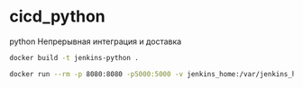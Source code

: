 # cicd_python
python Непрерывная интеграция и доставка

```bash
docker build -t jenkins-python .

docker run --rm -p 8080:8080 -p5000:5000 -v jenkins_home:/var/jenkins_home jenkins-python
```